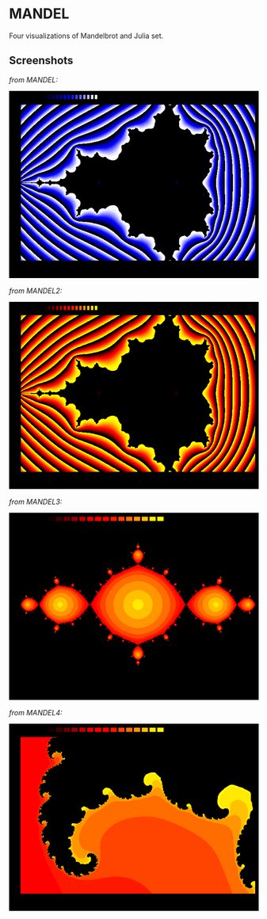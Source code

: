 # MANDEL

Four visualizations of Mandelbrot and Julia set.

## Screenshots

_from MANDEL:_

![a screenshot from MANDEL.PAS](MANDEL.PNG)

_from MANDEL2:_

![a screenshot from MANDEL2.PAS](MANDEL2.PNG)

_from MANDEL3:_

![a screenshot from MANDEL3.PAS](MANDEL3.PNG)

_from MANDEL4:_

![a screenshot from MANDEL4.PAS](MANDEL4.PNG)

